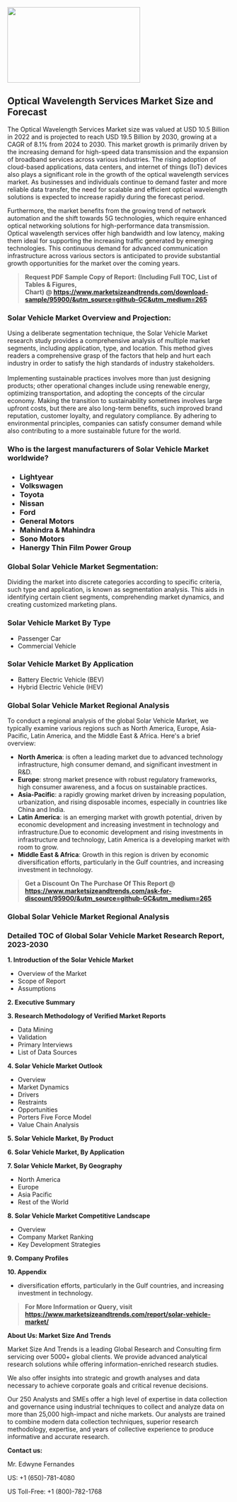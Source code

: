 <p><img class="alignnone size-medium wp-image-20088" src="https://ffe5etoiles.com/wp-content/uploads/2024/12/MST1-300x171.png" alt="" width="300" height="171" /></p><h2>Optical Wavelength Services Market Size and Forecast</h2><p>The Optical Wavelength Services Market size was valued at USD 10.5 Billion in 2022 and is projected to reach USD 19.5 Billion by 2030, growing at a CAGR of 8.1% from 2024 to 2030. This market growth is primarily driven by the increasing demand for high-speed data transmission and the expansion of broadband services across various industries. The rising adoption of cloud-based applications, data centers, and internet of things (IoT) devices also plays a significant role in the growth of the optical wavelength services market. As businesses and individuals continue to demand faster and more reliable data transfer, the need for scalable and efficient optical wavelength solutions is expected to increase rapidly during the forecast period.</p><p>Furthermore, the market benefits from the growing trend of network automation and the shift towards 5G technologies, which require enhanced optical networking solutions for high-performance data transmission. Optical wavelength services offer high bandwidth and low latency, making them ideal for supporting the increasing traffic generated by emerging technologies. This continuous demand for advanced communication infrastructure across various sectors is anticipated to provide substantial growth opportunities for the market over the coming years.</p></p><blockquote id="" class=""><strong>Request PDF Sample Copy of Report: (Including Full TOC, List of Tables &amp; Figures, Chart)&nbsp;@&nbsp;<strong><a href="https://www.marketsizeandtrends.com/download-sample/95900/&utm_source=github-GC&utm_medium=265" target="_blank">https://www.marketsizeandtrends.com/download-sample/95900/&utm_source=github-GC&utm_medium=265</a></strong></strong></blockquote><h3 id="" class="">Solar Vehicle Market&nbsp;Overview and Projection:</h3><p id="" class="">Using a deliberate segmentation technique, the Solar Vehicle Market research study provides a comprehensive analysis of multiple market segments, including application, type, and location. This method gives readers a comprehensive grasp of the factors that help and hurt each industry in order to satisfy the high standards of industry stakeholders. <br /> <br />Implementing sustainable practices involves more than just designing products; other operational changes include using renewable energy, optimizing transportation, and adopting the concepts of the circular economy. Making the transition to sustainability sometimes involves large upfront costs, but there are also long-term benefits, such improved brand reputation, customer loyalty, and regulatory compliance. By adhering to environmental principles, companies can satisfy consumer demand while also contributing to a more sustainable future for the world.</p><h3 id="" class="">Who is the largest manufacturers of&nbsp;Solar Vehicle Market worldwide?</h3><h3 class=""><p><ul><li>Lightyear </li><li> Volkswagen </li><li> Toyota </li><li> Nissan </li><li> Ford </li><li> General Motors </li><li> Mahindra & Mahindra </li><li> Sono Motors </li><li> Hanergy Thin Film Power Group</li></ul></p></h3><h3 id="" class="">Global&nbsp;Solar Vehicle Market Segmentation:</h3><p id="" class="">Dividing the market into discrete categories according to specific criteria, such type and application, is known as segmentation analysis. This aids in identifying certain client segments, comprehending market dynamics, and creating customized marketing plans.</p><h3 id="" class="">Solar Vehicle Market&nbsp;By Type</h3><p><p><ul><li>Passenger Car </li><li> Commercial Vehicle</p></li></ul></p></p><h3 id="" class="">Solar Vehicle Market&nbsp;By Application</h3><p class=""><p><ul><li>Battery Electric Vehicle (BEV) </li><li> Hybrid Electric Vehicle (HEV)</li></ul></p></p><h3 id="" class="">Global Solar Vehicle Market Regional Analysis</h3><p id="" class="">To conduct a regional analysis of the global Solar Vehicle Market, we typically examine various regions such as North America, Europe, Asia-Pacific, Latin America, and the Middle East &amp; Africa. Here's a brief overview:</p><ul><li><strong>North America</strong>: is often a leading market due to advanced technology infrastructure, high consumer demand, and significant investment in R&amp;D.</li><li><strong>Europe</strong>: strong market presence with robust regulatory frameworks, high consumer awareness, and a focus on sustainable practices.</li><li><strong>Asia-Pacific</strong>: a rapidly growing market driven by increasing population, urbanization, and rising disposable incomes, especially in countries like China and India.</li><li><strong>Latin America</strong>: is an emerging market with growth potential, driven by economic development and increasing investment in technology and infrastructure.Due to economic development and rising investments in infrastructure and technology, Latin America is a developing market with room to grow.</li><li><strong>Middle East &amp; Africa</strong>: Growth in this region is driven by economic diversification efforts, particularly in the Gulf countries, and increasing investment in technology.</li></ul><blockquote id="" class=""><strong>Get a Discount On The Purchase Of This Report @ <strong><a href="https://www.marketsizeandtrends.com/ask-for-discount/95900/&utm_source=github-GC&utm_medium=265" target="_blank">https://www.marketsizeandtrends.com/ask-for-discount/95900/&utm_source=github-GC&utm_medium=265</a></strong></strong></blockquote><h3 id="" class="">Global Solar Vehicle Market Regional Analysis</h3><h3 id="" class="">Detailed TOC of Global Solar Vehicle Market Research Report, 2023-2030</h3><p id="" class=""><strong>1. Introduction of the Solar Vehicle Market</strong></p><ul><li>Overview of the Market</li><li>Scope of Report</li><li>Assumptions</li></ul><p id="" class=""><strong>2. Executive Summary</strong></p><p id="" class=""><strong>3. Research Methodology of Verified Market Reports</strong></p><ul><li>Data Mining</li><li>Validation</li><li>Primary Interviews</li><li>List of Data Sources</li></ul><p id="" class=""><strong>4. Solar Vehicle Market Outlook</strong></p><ul><li>Overview</li><li>Market Dynamics</li><li>Drivers</li><li>Restraints</li><li>Opportunities</li><li>Porters Five Force Model</li><li>Value Chain Analysis</li></ul><p id="" class=""><strong>5. Solar Vehicle Market, By Product</strong></p><p id="" class=""><strong>6. Solar Vehicle Market, By Application</strong></p><p id="" class=""><strong>7. Solar Vehicle Market, By Geography</strong></p><ul><li>North America</li><li>Europe</li><li>Asia Pacific</li><li>Rest of the World</li></ul><p id="" class=""><strong>8. Solar Vehicle Market Competitive Landscape</strong></p><ul><li>Overview</li><li>Company Market Ranking</li><li>Key Development Strategies</li></ul><p id="" class=""><strong>9. Company Profiles</strong></p><p id="" class=""><strong>10. Appendix</strong></p><ul><li>diversification efforts, particularly in the Gulf countries, and increasing investment in technology.</li></ul><blockquote id="" class=""><strong>For More Information or Query, visit <strong><strong><a href="https://www.marketsizeandtrends.com/report/solar-vehicle-market/" target="_blank">https://www.marketsizeandtrends.com/report/solar-vehicle-market/</a></strong></strong></strong></blockquote><p id="" class=""><strong>About Us: Market Size And Trends</strong></p><p id="" class="">Market Size And Trends is a leading Global Research and Consulting firm servicing over 5000+ global clients. We provide advanced analytical research solutions while offering information-enriched research studies.</p><p id="" class="">We also offer insights into strategic and growth analyses and data necessary to achieve corporate goals and critical revenue decisions.</p><p id="" class="">Our 250 Analysts and SMEs offer a high level of expertise in data collection and governance using industrial techniques to collect and analyze data on more than 25,000 high-impact and niche markets. Our analysts are trained to combine modern data collection techniques, superior research methodology, expertise, and years of collective experience to produce informative and accurate research.</p><p id="" class=""><strong>Contact us:</strong></p><p id="" class="">Mr. Edwyne Fernandes</p><p id="" class="">US: +1 (650)-781-4080</p><p id="" class="">US Toll-Free: +1 (800)-782-1768</p>
